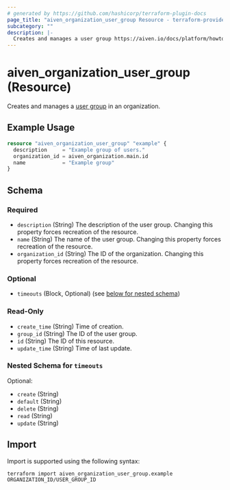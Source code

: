 ```yaml
---
# generated by https://github.com/hashicorp/terraform-plugin-docs
page_title: "aiven_organization_user_group Resource - terraform-provider-aiven"
subcategory: ""
description: |-
  Creates and manages a user group https://aiven.io/docs/platform/howto/list-groups in an organization.
---
```


# aiven_organization_user_group (Resource)

Creates and manages a [user group](https://aiven.io/docs/platform/howto/list-groups) in an organization.

## Example Usage

```terraform
resource "aiven_organization_user_group" "example" {
  description     = "Example group of users."
  organization_id = aiven_organization.main.id
  name            = "Example group"
}
```

<!-- schema generated by tfplugindocs -->
## Schema

### Required

- `description` (String) The description of the user group. Changing this property forces recreation of the resource.
- `name` (String) The name of the user group. Changing this property forces recreation of the resource.
- `organization_id` (String) The ID of the organization. Changing this property forces recreation of the resource.

### Optional

- `timeouts` (Block, Optional) (see [below for nested schema](#nestedblock--timeouts))

### Read-Only

- `create_time` (String) Time of creation.
- `group_id` (String) The ID of the user group.
- `id` (String) The ID of this resource.
- `update_time` (String) Time of last update.

<a id="nestedblock--timeouts"></a>
### Nested Schema for `timeouts`

Optional:

- `create` (String)
- `default` (String)
- `delete` (String)
- `read` (String)
- `update` (String)

## Import

Import is supported using the following syntax:

```shell
terraform import aiven_organization_user_group.example ORGANIZATION_ID/USER_GROUP_ID
```
